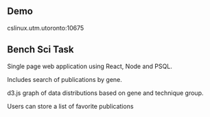 ## Demo

cslinux.utm.utoronto:10675

## Bench Sci Task

Single page web application using React, Node and PSQL. <br />

Includes search of publications by gene. <br />

d3.js graph of data distributions based on gene and technique group. <br />

Users can store a list of favorite publications <br />
